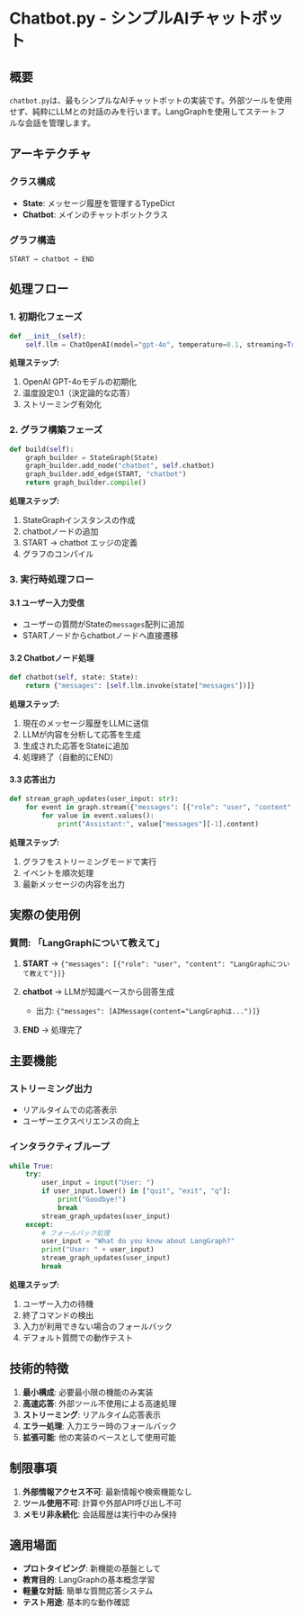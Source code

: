 # Chatbot.py - シンプルAIチャットボット

## 概要
`chatbot.py`は、最もシンプルなAIチャットボットの実装です。外部ツールを使用せず、純粋にLLMとの対話のみを行います。LangGraphを使用してステートフルな会話を管理します。

## アーキテクチャ

### クラス構成
- **State**: メッセージ履歴を管理するTypeDict
- **Chatbot**: メインのチャットボットクラス

### グラフ構造
```
START → chatbot → END
```

## 処理フロー

### 1. 初期化フェーズ
```python
def __init__(self):
    self.llm = ChatOpenAI(model="gpt-4o", temperature=0.1, streaming=True)
```

**処理ステップ:**
1. OpenAI GPT-4oモデルの初期化
2. 温度設定0.1（決定論的な応答）
3. ストリーミング有効化

### 2. グラフ構築フェーズ
```python
def build(self):
    graph_builder = StateGraph(State)
    graph_builder.add_node("chatbot", self.chatbot)
    graph_builder.add_edge(START, "chatbot")
    return graph_builder.compile()
```

**処理ステップ:**
1. StateGraphインスタンスの作成
2. chatbotノードの追加
3. START → chatbot エッジの定義
4. グラフのコンパイル

### 3. 実行時処理フロー

#### 3.1 ユーザー入力受信
- ユーザーの質問がStateの`messages`配列に追加
- STARTノードからchatbotノードへ直接遷移

#### 3.2 Chatbotノード処理
```python
def chatbot(self, state: State):
    return {"messages": [self.llm.invoke(state["messages"])]}
```

**処理ステップ:**
1. 現在のメッセージ履歴をLLMに送信
2. LLMが内容を分析して応答を生成
3. 生成された応答をStateに追加
4. 処理終了（自動的にEND）

#### 3.3 応答出力
```python
def stream_graph_updates(user_input: str):
    for event in graph.stream({"messages": [{"role": "user", "content": user_input}]}):
        for value in event.values():
            print("Assistant:", value["messages"][-1].content)
```

**処理ステップ:**
1. グラフをストリーミングモードで実行
2. イベントを順次処理
3. 最新メッセージの内容を出力

## 実際の使用例

### 質問: 「LangGraphについて教えて」

1. **START** → `{"messages": [{"role": "user", "content": "LangGraphについて教えて"}]}`

2. **chatbot** → LLMが知識ベースから回答生成
   - 出力: `{"messages": [AIMessage(content="LangGraphは...")]}`

3. **END** → 処理完了

## 主要機能

### ストリーミング出力
- リアルタイムでの応答表示
- ユーザーエクスペリエンスの向上

### インタラクティブループ
```python
while True:
    try:
        user_input = input("User: ")
        if user_input.lower() in ["quit", "exit", "q"]:
            print("Goodbye!")
            break
        stream_graph_updates(user_input)
    except:
        # フォールバック処理
        user_input = "What do you know about LangGraph?"
        print("User: " + user_input)
        stream_graph_updates(user_input)
        break
```

**処理ステップ:**
1. ユーザー入力の待機
2. 終了コマンドの検出
3. 入力が利用できない場合のフォールバック
4. デフォルト質問での動作テスト

## 技術的特徴

1. **最小構成**: 必要最小限の機能のみ実装
2. **高速応答**: 外部ツール不使用による高速処理
3. **ストリーミング**: リアルタイム応答表示
4. **エラー処理**: 入力エラー時のフォールバック
5. **拡張可能**: 他の実装のベースとして使用可能

## 制限事項

1. **外部情報アクセス不可**: 最新情報や検索機能なし
2. **ツール使用不可**: 計算や外部API呼び出し不可
3. **メモリ非永続化**: 会話履歴は実行中のみ保持

## 適用場面

- **プロトタイピング**: 新機能の基盤として
- **教育目的**: LangGraphの基本概念学習
- **軽量な対話**: 簡単な質問応答システム
- **テスト用途**: 基本的な動作確認